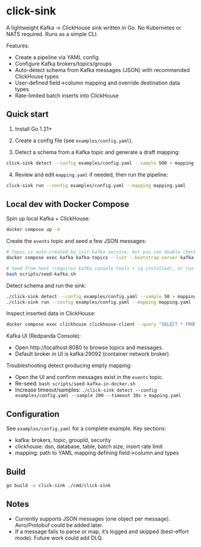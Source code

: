 # click-sink

A lightweight Kafka → ClickHouse sink written in Go. No Kubernetes or NATS required. Runs as a simple CLI.

Features:

- Create a pipeline via YAML config
- Configure Kafka brokers/topics/groups
- Auto-detect schema from Kafka messages (JSON) with recommended ClickHouse types
- User-defined field→column mapping and override destination data types
- Rate-limited batch inserts into ClickHouse

## Quick start

1. Install Go 1.21+

2. Create a config file (see `examples/config.yaml`).

3. Detect a schema from a Kafka topic and generate a draft mapping:

```bash
click-sink detect --config examples/config.yaml --sample 500 > mapping.yaml
```

4. Review and edit `mapping.yaml` if needed, then run the pipeline:

```bash
click-sink run --config examples/config.yaml --mapping mapping.yaml
```

## Local dev with Docker Compose

Spin up local Kafka + ClickHouse:

```bash
docker compose up -d
```

Create the `events` topic and seed a few JSON messages:

```bash
# Topic is auto-created by init-kafka service, but you can double check:
docker compose exec kafka kafka-topics --list --bootstrap-server kafka:29092

# Seed from host (requires kafka console tools + jq installed), or run your own producer
bash scripts/seed-kafka.sh
```

Detect schema and run the sink:

```bash
./click-sink detect --config examples/config.yaml --sample 50 > mapping.yaml
./click-sink run --config examples/config.yaml --mapping mapping.yaml
```

Inspect inserted data in ClickHouse:

```bash
docker compose exec clickhouse clickhouse-client --query "SELECT * FROM default.events LIMIT 10"
```

Kafka UI (Redpanda Console):

- Open http://localhost:8080 to browse topics and messages.
- Default broker in UI is kafka:29092 (container network broker).

Troubleshooting detect producing empty mapping:

- Open the UI and confirm messages exist in the `events` topic.
- Re-seed: `bash scripts/seed-kafka-in-docker.sh`
- Increase timeout/samples: `./click-sink detect --config examples/config.yaml --sample 200 --timeout 30s > mapping.yaml`

## Configuration

See `examples/config.yaml` for a complete example. Key sections:

- kafka: brokers, topic, groupId, security
- clickhouse: dsn, database, table, batch size, insert rate limit
- mapping: path to YAML mapping defining field→column and types

## Build

```bash
go build -o click-sink ./cmd/click-sink
```

## Notes

- Currently supports JSON messages (one object per message). Avro/Protobuf could be added later.
- If a message fails to parse or map, it’s logged and skipped (best-effort mode). Future work could add DLQ.
